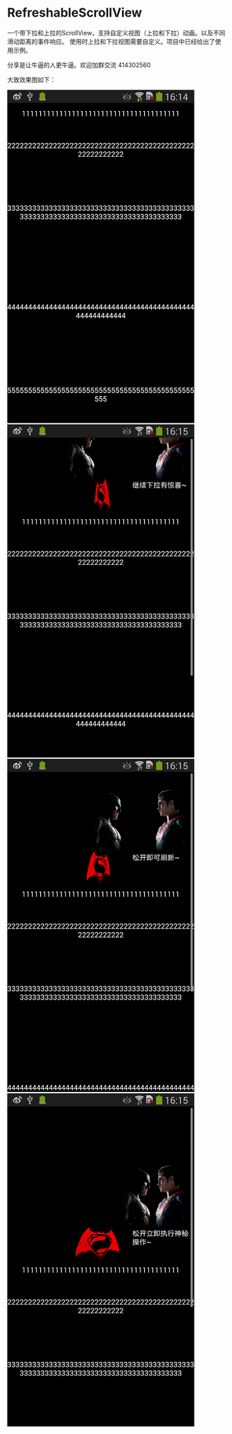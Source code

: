 # RefreshableScrollView
一个带下拉和上拉的ScrollView，支持自定义视图（上拉和下拉）动画。以及不同滑动距离的事件响应。
使用时上拉和下拉视图需要自定义。项目中已经给出了使用示例。

分享是让牛逼的人更牛逼。欢迎加群交流 414302560

大致效果图如下：

![默认](https://github.com/Fan-Dev/RefreshableScrollView/blob/master/%E6%88%AA%E5%9B%BE/device-2016-08-12-161409.png)
![下拉1](https://github.com/Fan-Dev/RefreshableScrollView/blob/master/%E6%88%AA%E5%9B%BE/device-2016-08-12-161507.png)
![下拉2](https://github.com/Fan-Dev/RefreshableScrollView/blob/master/%E6%88%AA%E5%9B%BE/device-2016-08-12-161537.png)
![下拉3](https://github.com/Fan-Dev/RefreshableScrollView/blob/master/%E6%88%AA%E5%9B%BE/device-2016-08-12-161552.png)
